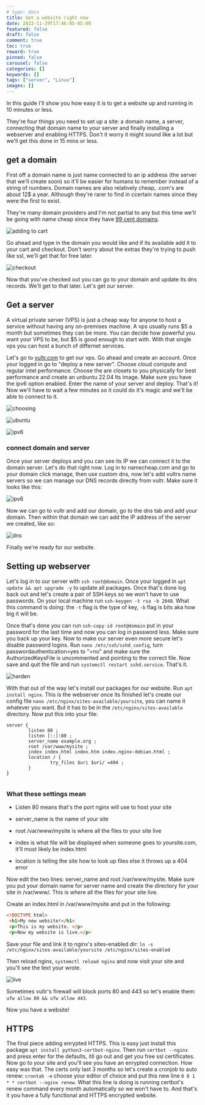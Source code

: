 ```yaml
---
# type: docs 
title: Get a website right now
date: 2022-11-29T17:46:05-05:00
featured: false
draft: false
comment: true
toc: true
reward: true
pinned: false
carousel: false
categories: []
keywords: []
tags: ["server", "Linux"]
images: []
---
```


In this guide I'll show you how easy it is to get a website up and running in 10 minutes or less.

<!--more-->

They're four things you need to set up a site: a domain name, a server, connecting that domain name to your server and finally installing a webserver and enabling HTTPS. Don't it worry it might sound like a lot but we'll get this done in 15 mins or less. 

## get a domain

First off a domain name is just name connected to an ip address (the server that we'll create soon) so it'll be easier for humans to remember instead of a string of numbers. Domain names are also relatively cheap, .com's are about 12$ a year. Although they're rarer to find in ccertain names since they were the first to exist.  

They're many domain providers and I'm not partial to any but this time we'll be going with name cheap since they have [99 cent domains](https://www.namecheap.com/promos/99-cent-domain-names/?utm_source=CJ&utm_medium=Affiliate&utm_campaign=100268310&ref=cj&affnetwork=cj&cjevent=47ed45346c4811ed820e054e0a82b824). 

![adding to cart](images/webserver/adding-to-cart.png)

Go ahead and type in the domain you would like and if its available add it to your cart and checkout. Don't worry about the extras they're trying to push like ssl, we'll get that for free later. 

![checkout](images/webserver/checkingout.png)

Now that you've checked out you can go to your domain and update its dns records. We'll get to that later. Let's get our server. 

## Get a server

A virtual private server (VPS) is just a cheap way for anyone to host a service without having any on-premises machine. A vps usually runs $5 a month but sometimes they can be more. You can decide how powerful you want your VPS to be, but $5 is good enough to start with. With that single vps you can host a bunch of differnet services.

Let's go to [vultr.com](https://vultr.com) to get our vps. Go ahead and create an account. Once your logged in go to "deploy a new server". Choose cloud compute and regular intel performance. Choose the are closets to you physically for best performance and create an unbuntu 22.04 lts image. Make sure you have the ipv6 option enabled. Enter the name of your server and deploy. That's  it! Now we'll have to wait a few minutes so it could do it's magic and we'll be able to connect to it. 

![choosing](images/webserver/choosing.png)

![ubuntu](images/webserver/ubuntu.png)

![ipv6](images/webserver/ipv6.png)

### connect domain and server

Once your server deploys and you can see its IP we can connect it to the domain server. Let's do that right now. Log in to namecheap.com and go to your domain click manage, then use custom dns, now let's add vultrs name servers so we can manage our DNS records directly from vultr. Make sure it looks like this:   

![ipv6](images/webserver/custom-dns.png)

Now we can go to vultr and add our domain, go to the dns tab and add your domain. Then within that domain we can add the IP address of the server we created, like so: 

![dns](images/webserver/dns.png)

Finally we're ready for our website. 

## Setting up webserver

Let's log in to our server with `ssh root@domain`. Once your logged in `apt update && apt upgrade -y` to update all packages. Once that's done log back out and let's create a pair of SSH keys so we won't have to use passwords. On your local machine run `ssh-keygen -t rsa -b 2048`. What this command is doing: the `-t` flag is the type of key, `-b` flag is bits aka how big it will be.

Once that's  done you can run `ssh-copy-id root@domain` put in your password for the last time and now you can log in password less. Make sure you back up your key. Now to make our server even more secure let's disable password logins. Run `nano /etc/ssh/sshd_config`, turn passwordauthentication=yes to "=no" and make sure the AuthorizedKeysFile is uncommented and pointing to the correct file. Now save and quit the file and run `systemctl restart sshd.service`. That's it.   

![harden](images/webserver/ssh-harden.png)

With that out of the way let's install our packages for our website. Run `apt install nginx`. This is the webserver once its finished let's create our config file `nano /etc/nginx/sites-available/yoursite`, you can name it whatever you want. But it has to be in the `/etc/nginx/sites-available` directory. Now put this into your file:
```shell
server {
        listen 80 ;
        listen [::]:80 ;
        server_name example.org ;
        root /var/www/mysite ;
        index index.html index.htm index.nginx-debian.html ;
        location / {
                try_files $uri $uri/ =404 ;
        }
}


```

### What these settings mean

- Listen 80 means that's  the port nginx will use to host your site

- server_name is the name of your site

- root /var/www/mysite is where all the files to your site live

- index is what file will be displayed when someone goes to yoursite.com, it'll most likely be index.html 

- location is telling the site how to look up files else it throws up a 404 error 

Now edit the two lines: server_name and root /var/www/mysite. Make sure you put your domain name for server name and create the directory for your site in /var/www/. This is where all the files for your site live.  

Create an index.html in /var/www/mysite and put in the following:

```html
<!DOCTYPE html>
 <h1>My new website!</h1>
 <p>This is my website. </p>
 <p>Now my website is live.</p> 

```
Save your file and link it to nginx's sites-enabled dir: `ln -s /etc/nginx/sites-available/yoursite /etc/nginx/sites-enabled`

Then reload nginx, `systemctl reload nginx` and now visit your site and you'll see the text your wrote.

![live](images/webserver/live.png)

Sometimes vultr's firewall will block ports 80 and 443 so let's enable them: `ufw allow 80 && ufw allow 443`.

Now you have a website! 

## HTTPS

The final piece adding enrypted HTTPS. This is easy just install this package `apt install python3-certbot-nginx`. Then run `certbot --nginx` and press enter for the defaults, itll go out and get you free ssl certificates. Now go to your site and you'll see you have an enrypted connection. How easy was that. The certs only last 3 months so let's create a cronjob to auto renew: `crontab -e` choose your editor of choice and put this new line `0 0 1 * * certbot --nginx renew`. What this line is doing is running certbot's renew command every month automatically so we won't have to. And that's  it you have a fully functional and HTTPS encrypted website.



